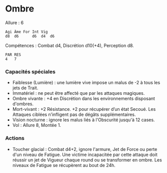 # Ombre

Allure : 6

	Agi	Âme	For	Int	Vig
	d8	d6  	d6	d4	d6

Compétences : Combat d4, Discrétion d10(+4), Perception d8.

	PAR	RES
	4	7

### Capacités spéciales
- Faiblesse (Lumière) : une lumière vive impose un malus de -2 à tous les jets de Trait.
- Immatériel : ne peut être affecté que par les attaques magiques.
- Ombre vivante : +4 en Discrétion dans les environnements disposant d'ombres.
- Mort-vivant : +2 Résistance. +2 pour récupérer d’un état Secoué. Les Attaques ciblées n’infligent pas de dégâts supplémentaires.
- Vision nocturne : ignore les malus liés à l'Obscurité jusqu'à 12 cases.
- Vol : Allure 8, Montée 1.

### Actions
- Toucher glacial : Combat d4+2, ignore l'armure, Jet de Force ou perte d'un niveau de Fatigue. Une victime incapacitée par cette attaque doit réussir un jet de Vigueur chaque round ou se transformer en ombre. Les niveaux de Fatigue se récupèrent au bout de 24h.
